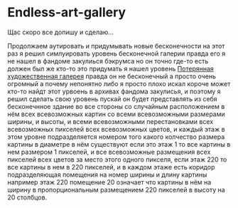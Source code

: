 # Endless-art-gallery
Щас скоро все допишу и сделаю...

Продолжаем аутировать и придумывать новые бесконечности на этот раз я решил симлуировать уровень бесконечной галерии правда его я не нашел в фандоме закулиься бэкрумса но он точно где-то есть должен был же кто-то это придумать я нашел уровень [Потерянная художественная галерея](https://web.archive.org/web/20221003224646/https://backrooms.fandom.com/wiki/Level_1003) правда он не бесконечный а просто очень огромный а почему непонятно либо я просто плохо искал короче может кто-то найдт этот урвоень в архивах фандома закулисья, и поэтому я решил сделать свою уровень пускай он будет представлять из себя бесконечнное здание во все стороны со случайным расположением в нём всех всевозможных картин со всеми всевозможными размерами ширины, и высоты, и всеми всевозможными перестановками всех всевозможных пикселей всех всевозможных цветов, и каждый этаж в этом уровне подразделяется номером того какого колчество размера картины в диаметре в нём существуют если это этаж 1 то все картины в нем размером 1 пикселей, и все всевозможные размещения всех пикселей всех цветов за место этого одного пикселя, если этаж 220 то все картины в нем в 220 пикселей, и в каждом этаже есть коридор подразделяющая помещения на номер ширины и длину картины например этаж 220 помещение 20 означает что картины в нём на ширину в пропорциональным размещением 220 пикселей в высоту на 20 столбцов.
